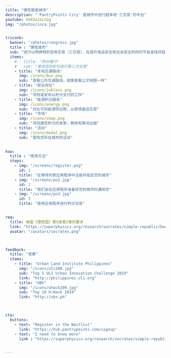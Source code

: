 ```yaml
---
title: "弹性智能城市"
description: "'PantryPoints City' 是城市中进行超本地'三交易'的平台"
youtube: GVkVoJzLn2g
img: "/photos/inca.jpg"


triconb:
  banner: "/photos/congress.jpg"
  title : "弹性城市"
  sub: "进行以物换物的信用交易（三交易），在提升食品安全和社会安全的同时节省金钱并抵抗通货膨胀"
  items:      
    # - title: "积分银行"
    #   sub: "使用您的积分进行第三方交易"
    - title: "本地交通路线"
      img: /icons/bus.png 
      sub: "查看公共交通路线，就像查看公交地图一样"
    - title: "就业岗位"
      img: /icons/jobless.png
      sub: "寻找或发布以积分支付的工作"      
    - title: "能源积分服务"
      img: /icons/energy.png 
      sub: "对比不同能源供应商，以获得最佳交易"
    - title: "市场"
      img: /icons/shop.png
      sub: "寻找接受积分的卖家，教练和房间出租"
    - title: "活动"
      img: /icons/medal.png
      sub: "查找您所在城市的活动"
      

how:
  title : "使用方法"
  steps:
    - img: "/screens/register.png"
      id: 1
      title: "在等待列表应用程序中注册并指定您的城市"
    - img: "/screens/po2.jpg"
      id: 2
      title: "我们会在应用程序准备好您的城市时通知您"
    - img: "/screens/po3.jpg"
      id: 3
      title: "使用应用程序进行积分交易"


req:
  title: 根据《理想国》第5册第2章的要求
  link: "https://superphysics.org/research/socrates/simple-republic/book-5/chapter-2"
  avatar: "/avatars/socrates.png"  



feedback:
  title: "竞赛"
  items:
    - title: "Urban Land Institute Philippines"
      img: "/icons/uli200.jpg"
      sub: "Top 5 ULI Urban Innovation Challenge 2019"
      link: "http://philippines.uli.org"
    - title: "UBX"
      img: "/icons/uhack200.jpg"
      sub: "Top 10 U:Hack 2019" 
      link: "http://ubx.ph"



cta:
  buttons:
    - text: "Register in the Waitlist"
      link: "https://hub.pantrypoints.com/signup"
    - text: "I need to know more"
      link : "https://superphysics.org/research/socrates/simple-republic/book-5/chapter-2"


---
```


